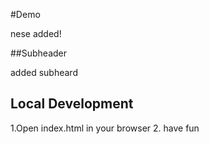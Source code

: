 #Demo

nese added!

##Subheader

added subheard

## Local Development

1.Open index.html in your browser
2. have fun